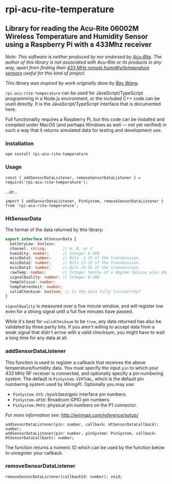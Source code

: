 # rpi-acu-rite-temperature

## Library for reading the Acu-Rite 06002M Wireless Temperature and Humidity Sensor using a Raspberry Pi with a 433Mhz receiver

_Note: This software is neither produced by nor endorsed by [Acu-Rite](https://acu-rite.com/site/). The author of this library is not associated with Acu-Rite or its products in any way, apart from finding their [433 MHz remote humidity/temperature sensors](https://www.amazon.com/gp/product/B00T0K8NXC/) useful for this kind of project._

_This library was inspired by work originally done by [Ray Wang](http://rayshobby.net/?p=8998)._

`rpi-acu-rite-temperature` can be used for JavaScript/TypeScript programming in a Node.js environment, or the included C++ code can be used directly. It is the JavaScript/TypeScript interface that is documented here.

Full functionality requires a Raspberry Pi, but this code can be installed and compiled under MacOS (and perhaps Windows as well — not yet verified) in such a way that it returns simulated data for testing and development use.

### Installation

`npm install rpi-acu-rite-temperature`

### Usage

`const { addSensorDataListener, removeSensorDataListener } = require('rpi-acu-rite-temperature');`

_...or..._

`import { addSensorDataListener, PinSystem, removeSensorDataListener } from 'rpi-acu-rite-temperature';`

### HtSensorData

The format of the data returned by this library:

```typescript
export interface HtSensorData {
  batteryLow: boolean;
  channel: string;       // A, B, or C
  humidity: number;      // Integer 0-100
  miscData1: number;     // Bits  2-15 of the transmission.
  miscData2: number;     // Bits 17-23 of the transmission.
  miscData3: number;     // Bits 33-35 of the transmission.
  rawTemp: number;       // Integer tenths of a degree Celsius plus 1000 (original transmission data format)
  signalQuality: number; // Integer 0-100
  tempCelsius: number;
  tempFahrenheit: number;
  validChecksum: boolean; // Is the data fully trustworthy?
}
```

`signalQuality` is measured over a five minute window, and will register low even for a strong signal until a full five minutes have passed.

While it's best for `validChecksum` to be `true`, any data returned has also be validated by three parity bits. If you aren't willing to accept data from a weak signal that didn't arrive with a valid checksum, you might have to wait a long time for any data at all.

### addSensorDataListener

This function is used to register a callback that receives the above temperature/humidity data. You must specify the input `pin` to which your 433 MHz RF receiver is connected, and optionally specify a pin numbering system. The default is `PinSystem.VIRTUAL`, which is the default pin numbering system used by _WiringPi_. Optionally you may use:

* `PinSystem.SYS`: _/sys/class/gpio_ interface pin numbers.
* `PinSystem.GPIO`: Broadcom GPIO pin numbers.
* `PinSystem.PHYS`: physical pin numbers on the P1 connector.

_For more information see: http://wiringpi.com/reference/setup/_

```
addSensorDataListener(pin: number, callback: HtSensorDataCallback): number;
addSensorDataListener(pin: number, pinSystem: PinSystem, callback: HtSensorDataCallback): number;
```

The function returns a numeric ID which can be used by the function below to unregister your callback.

### removeSensorDataListener

```
removeSensorDataListener(callbackId: number): void;
```
